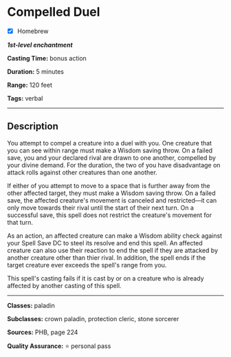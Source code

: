 # Compelled Duel

- [x] Homebrew

***1st-level enchantment***

**Casting Time:** bonus action

**Duration:** 5 minutes

**Range:** 120 feet

**Tags:** verbal

---

## Description
You attempt to compel a creature into a duel with you.
One creature that you can see within range must make a Wisdom saving throw.
On a failed save, you and your declared rival are drawn to one another, compelled by your divine demand.
For the duration, the two of you have disadvantage on attack rolls against other creatures than one another.

If either of you attempt to move to a space that is further away from the other affected target, they must make a Wisdom saving throw.
On a failed save, the affected creature's movement is canceled and restricted&mdash;it can only move towards their rival until the start of their next turn.
On a successful save, this spell does not restrict the creature's movement for that turn.

As an action, an affected creature can make a Wisdom ability check against your Spell Save DC to steel its resolve and end this spell.
An affected creature can also use their reaction to end the spell if they are attacked by another creature other than thier rival.
In addition, the spell ends if the target creature ever exceeds the spell's range from you.

This spell's casting fails if it is cast by or on a creature who is already affected by another casting of this spell.

---

**Classes:** paladin

**Subclasses:** crown paladin, protection cleric, stone sorcerer

**Sources:** PHB, page 224

**Quality Assurance:** :star: personal pass
